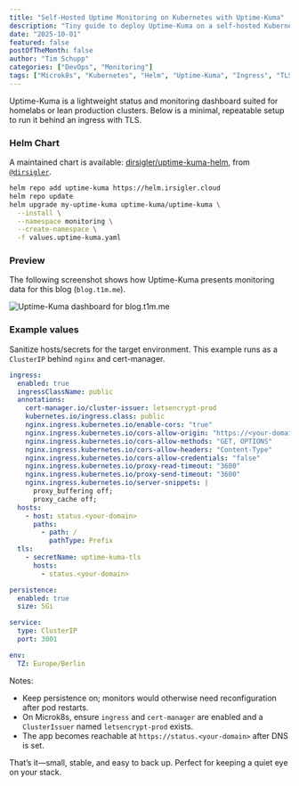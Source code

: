 ```yaml
---
title: "Self-Hosted Uptime Monitoring on Kubernetes with Uptime-Kuma"
description: "Tiny guide to deploy Uptime-Kuma on a self-hosted Kubernetes cluster using a maintained Helm chart."
date: "2025-10-01"
featured: false
postOfTheMonth: false
author: "Tim Schupp"
categories: ["DevOps", "Monitoring"]
tags: ["Microk8s", "Kubernetes", "Helm", "Uptime-Kuma", "Ingress", "TLS"]
---
```


Uptime-Kuma is a lightweight status and monitoring dashboard suited for homelabs or lean production clusters. Below is a minimal, repeatable setup to run it behind an ingress with TLS.

### Helm Chart

A maintained chart is available: [dirsigler/uptime-kuma-helm](https://github.com/dirsigler/uptime-kuma-helm), from [`@dirsigler`](https://github.com/dirsigler/uptime-kuma-helm).

```bash
helm repo add uptime-kuma https://helm.irsigler.cloud
helm repo update
helm upgrade my-uptime-kuma uptime-kuma/uptime-kuma \
  --install \
  --namespace monitoring \
  --create-namespace \
  -f values.uptime-kuma.yaml
```

### Preview

The following screenshot shows how Uptime-Kuma presents monitoring data for this blog (`blog.t1m.me`).

![Uptime-Kuma dashboard for blog.t1m.me](/static/assets/uptime-kuma-dashboard.png)

### Example values

Sanitize hosts/secrets for the target environment. This example runs as a `ClusterIP` behind `nginx` and cert-manager.

```yaml
ingress:
  enabled: true
  ingressClassName: public
  annotations:
    cert-manager.io/cluster-issuer: letsencrypt-prod
    kubernetes.io/ingress.class: public
    nginx.ingress.kubernetes.io/enable-cors: "true"
    nginx.ingress.kubernetes.io/cors-allow-origin: "https://<your-domain>"
    nginx.ingress.kubernetes.io/cors-allow-methods: "GET, OPTIONS"
    nginx.ingress.kubernetes.io/cors-allow-headers: "Content-Type"
    nginx.ingress.kubernetes.io/cors-allow-credentials: "false"
    nginx.ingress.kubernetes.io/proxy-read-timeout: "3600"
    nginx.ingress.kubernetes.io/proxy-send-timeout: "3600"
    nginx.ingress.kubernetes.io/server-snippets: |
      proxy_buffering off;
      proxy_cache off;
  hosts:
    - host: status.<your-domain>
      paths:
        - path: /
          pathType: Prefix
  tls:
    - secretName: uptime-kuma-tls
      hosts:
        - status.<your-domain>

persistence:
  enabled: true
  size: 5Gi

service:
  type: ClusterIP
  port: 3001

env:
  TZ: Europe/Berlin
```

Notes:

- Keep persistence on; monitors would otherwise need reconfiguration after pod restarts.
- On Microk8s, ensure `ingress` and `cert-manager` are enabled and a `ClusterIssuer` named `letsencrypt-prod` exists.
- The app becomes reachable at `https://status.<your-domain>` after DNS is set.

That’s it—small, stable, and easy to back up. Perfect for keeping a quiet eye on your stack.


